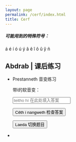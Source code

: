 ```yaml
---
layout: page
permalink: /cerf/index.html
title: Cerf
---
```




##### 可能用到的特殊符号：

á é í ó ú ý â ê î ô û ŷ ñ

## Abdrab | 课后练习

- Prestanneth 音变练习

  带i的软音变：

  <div id="Prestanneth"></div>

  <input type="text" id="userInput" placeholder="teitho hí 在此处填入答案" />

  <button id="checkAnswer">Cêth i nangweth 检查答案</button>

  <button id="refreshButton">Laeda 切换题目</button>

  <div id="resultFeedback"></div>

  <script src="https://kinnuch.github.io/assets/js/prestanneth.js"></script>

- 

